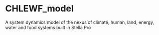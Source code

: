 # CHLEWF_model
A system dynamics model of the nexus of climate, human, land, energy, water and food systems built in Stella Pro
